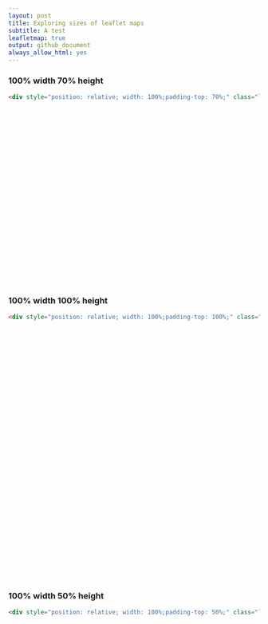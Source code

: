 ```yaml
---
layout: post
title: Exploring sizes of leaflet maps
subtitle: A test
leafletmap: true
output: github_document
always_allow_html: yes
---
```



### 100% width 70% height

```html
<div style="position: relative; width: 100%;padding-top: 70%;" class="leaflet html-widget">
```
<div id="htmlwidget-927ec88a166bf954e46a" style="position: relative; width: 100%;padding-top: 70%;" class="leaflet html-widget"></div>
<script type="application/json" data-for="htmlwidget-927ec88a166bf954e46a">{"x":{"options":{"minZoom":1.25,"crs":{"crsClass":"L.CRS.EPSG3852","code":null,"proj4def":null,"projectedBounds":null,"options":{}}},"calls":[{"method":"addTiles","args":["//{s}.tile.openstreetmap.org/{z}/{x}/{y}.png",null,null,{"detectRetina":true,"noWrap":true,"attribution":"&copy; <a href=\"http://openstreetmap.org\">OpenStreetMap<\/a> contributors, <a href=\"http://creativecommons.org/licenses/by-sa/2.0/\">CC-BY-SA<\/a>"}]},{"method":"setMaxBounds","args":[-90,-180,90,180]}],"setView":[[40.49181,-3.56948],3,[]]},"evals":[],"jsHooks":[]}</script>
<!--/html_preserve-->


### 100% width 100% height

```html
<div style="position: relative; width: 100%;padding-top: 100%;" class="leaflet html-widget">
```



<div id="htmlwidget-ff516d74fbec24f31bb3" style="position: relative; width: 100%;padding-top: 100%;" class="leaflet html-widget"></div>
<script type="application/json" data-for="htmlwidget-ff516d74fbec24f31bb3">{"x":{"options":{"minZoom":1.25,"crs":{"crsClass":"L.CRS.EPSG3852","code":null,"proj4def":null,"projectedBounds":null,"options":{}}},"calls":[{"method":"addTiles","args":["//{s}.tile.openstreetmap.org/{z}/{x}/{y}.png",null,null,{"detectRetina":true,"noWrap":true,"attribution":"&copy; <a href=\"http://openstreetmap.org\">OpenStreetMap<\/a> contributors, <a href=\"http://creativecommons.org/licenses/by-sa/2.0/\">CC-BY-SA<\/a>"}]},{"method":"setMaxBounds","args":[-90,-180,90,180]}],"setView":[[40.49181,-3.56948],3,[]]},"evals":[],"jsHooks":[]}</script>
<!--/html_preserve-->


  
  
  ### 100% width 50% height
```html
<div style="position: relative; width: 100%;padding-top: 50%;" class="leaflet html-widget">
```


